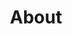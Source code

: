 ---
title: "About"
description: "About Moses"

#intro
intro:
  title1: "About Me"
  title2: "I love comic book and sci-fi movies and shows. I love anime. "
  description: "This is a blog dedicated to Reviews & Ratings of the top sci-fi & Thriller Movies, Shows & Anime"

  # about images
  images:
  - src: "/images/about/01.jpg"
    width: "620px"
    height: "346px"
    grid_class: "col-lg-6"

  - src: "/images/about/00.jpg"
    width: "460px"
    height: "515px"
    grid_class: "col-lg-3 col-6"

  - src: "/images/about/02.jpg"
    width: "460px"
    height: "444px"
    grid_class: "col-lg-3 col-6"


# our writers
# if "enable: false" authors/writers will not show on the about page
our_writers:
  enable: true
 
---